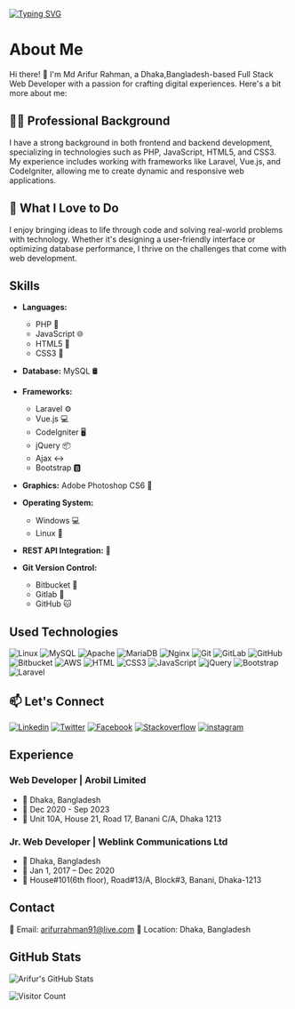 [![Typing SVG](https://readme-typing-svg.demolab.com?font=Fira+Code&pause=1000&background=8EFF5300&random=false&width=435&lines=Full+Stack+Web+Developer;Experiences+with%3A+Laravel%2C+Vue.js;CodeIgniter%2CCakephp+%2CjQuery%2C+Ajax%2C+Bootstrap)](https://git.io/typing-svg)
# About Me

Hi there! 👋 I'm Md Arifur Rahman, a Dhaka,Bangladesh-based Full Stack Web Developer with a passion for crafting digital experiences. Here's a bit more about me:

## 👩‍💻 Professional Background

I have a strong background in both frontend and backend development, specializing in technologies such as PHP, JavaScript, HTML5, and CSS3. My experience includes working with frameworks like Laravel, Vue.js, and CodeIgniter, allowing me to create dynamic and responsive web applications.

## 🚀 What I Love to Do

I enjoy bringing ideas to life through code and solving real-world problems with technology. Whether it's designing a user-friendly interface or optimizing database performance, I thrive on the challenges that come with web development.


## Skills

- **Languages:** 
  - PHP 🚀
  - JavaScript 🌐
  - HTML5 📄
  - CSS3 🎨

- **Database:** MySQL 🛢️

- **Frameworks:**
  - Laravel ⚙️
  - Vue.js 💻
  - CodeIgniter 🖥️
  - jQuery 📦
  - Ajax ↔️
  - Bootstrap 🅱️

- **Graphics:** Adobe Photoshop CS6 🎨

- **Operating System:** 
  - Windows 💻
  - Linux 🐧

- **REST API Integration:** 🔄

- **Git Version Control:** 
  - Bitbucket 🐙
  - Gitlab 🦊
  - GitHub 🐱



 
## Used Technologies
![Linux](https://img.shields.io/badge/Linux-00C7B7?style=flat-square&logo=linux&logoColor=white)
![MySQL](https://img.shields.io/badge/MySQL-005C84?style=flat-square&logo=mysql&logoColor=white)
![Apache](https://img.shields.io/badge/Apache-C51A38?style=flat-square&logo=apache&logoColor=white)
![MariaDB](https://img.shields.io/badge/MariaDB-005C84?style=flat-square&logo=mariadb&logoColor=white)
![Nginx](https://img.shields.io/badge/Nginx-005C84?style=flat-square&logo=Nginx&logoColor=blue)
![Git](https://img.shields.io/badge/git-F1502F?style=flat-square&logo=git&logoColor=white)
![GitLab](https://img.shields.io/badge/gitLab-8C929D?style=flat-square&logo=gitLab&logoColor=white)
![GitHub](https://img.shields.io/badge/github-171515?style=flat-square&logo=github&logoColor=white)
![Bitbucket](https://img.shields.io/badge/bitbucket-253858?style=flat-square&logo=bitbucket&logoColor=white)
![AWS](https://img.shields.io/badge/aws-F79400?style=flat-square&logo=aws&logoColor=white)
![HTML](https://img.shields.io/badge/HTML5-E34F26?style=flat-square&logo=html5&logoColor=white)
![CSS3](https://img.shields.io/badge/CSS3-1572B6?style=flat-square&logo=css3&logoColor=white)
![JavaScript](https://img.shields.io/badge/JavaScript-F7DF1E?style=flat-square&logo=javascript&logoColor=black)
![jQuery](https://img.shields.io/badge/jQuery-0769AD?style=flat-square&logo=jquery&logoColor=white)
![Bootstrap](https://img.shields.io/badge/Bootstrap-563D7C?style=flat-square&logo=bootstrap&logoColor=white)
![Laravel](https://img.shields.io/badge/Laravel-FF2D20?style=flat-square&logo=laravel&logoColor=white)


## 📫 Let's Connect

[![Linkedin](https://img.shields.io/badge/LinkedIn-0077B5?style=flat-square&logo=linkedin&logoColor=white)](https://www.linkedin.com/in/arifurrahmansw/)
[![Twitter](https://img.shields.io/badge/Twitter-1DA1F2?style=flat-square&logo=twitter&logoColor=white)](https://twitter.com/arifurrahmansw)
[![Facebook](https://img.shields.io/badge/Facebook-1877F2?style=flat-square&logo=facebook&logoColor=white)](https://www.facebook.com/arifurrahmansw)
[![Stackoverflow](https://img.shields.io/badge/stackoverflow-F48024?style=flat-square&logo=stackoverflow&logoColor=white)](https://stackoverflow.com/users/6052749/arifur-rahman)
[![instagram](https://img.shields.io/badge/instagram-red?style=flat-square&logo=instagram&logoColor=white)](https://instagram.com/arifurrahmansw)



## Experience

### Web Developer | Arobil Limited
- 📍 Dhaka, Bangladesh
- 📅 Dec 2020 - Sep 2023
- 🏢 Unit 10A, House 21, Road 17, Banani C/A, Dhaka 1213


### Jr. Web Developer | Weblink Communications Ltd
- 📍 Dhaka, Bangladesh
- 📅 Jan 1, 2017 – Dec 2020
- 🏢 House#101(6th floor), Road#13/A, Block#3, Banani, Dhaka-1213


## Contact
📧 Email: arifurrahman91@live.com
📍 Location: Dhaka, Bangladesh
## GitHub Stats

![Arifur's GitHub Stats](https://github-readme-stats.vercel.app/api?username=arifurrahmansw&show_icons=true&count_private=true&hide=issues&theme=radical)

![Visitor Count](https://visitor-badge.glitch.me/badge?page_id=arifurrahmansw)
